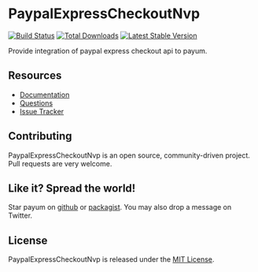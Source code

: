 # PaypalExpressCheckoutNvp 
[![Build Status](https://travis-ci.org/Payum/PaypalExpressCheckoutNvp.png?branch=master)](https://travis-ci.org/Payum/PaypalExpressCheckoutNvp) [![Total Downloads](https://poser.pugx.org/payum/paypal-express-checkout-nvp/d/total.png)](https://packagist.org/packages/payum/paypal-express-checkout-nvp) [![Latest Stable Version](https://poser.pugx.org/payum/paypal-express-checkout-nvp/version.png)](https://packagist.org/packages/payum/paypal-express-checkout-nvp)

Provide integration of paypal express checkout api to payum.

## Resources

* [Documentation](docs/index.md)
* [Questions](http://stackoverflow.com/questions/tagged/payum)
* [Issue Tracker](https://github.com/Payum/PaypalExpressCheckoutNvp/issues)

## Contributing

PaypalExpressCheckoutNvp is an open source, community-driven project. Pull requests are very welcome.

## Like it? Spread the world!

Star payum on [github](https://github.com/Payum/PaypalExpressCheckoutNvp) or [packagist](https://packagist.org/packages/payum/paypal-express-checkout-nvp).
You may also drop a message on Twitter.

## License

PaypalExpressCheckoutNvp is released under the [MIT License](LICENSE).
